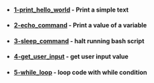 - #### [1-print_hello_world](https://github.com/G4NST3/Bash_Script/blob/main/bash_scripts/1-print_hello_world.sh) - Print a simple text
- #### [2-echo_command](https://github.com/G4NST3/Bash_Script/blob/main/bash_scripts/2-echo_command.sh) - Print a value of a variable
- #### [3-sleep_command](https://github.com/G4NST3/Bash_Script/blob/main/bash_scripts/3-sleep_command.sh) - halt running bash script
- #### [4-get_user_input](https://github.com/G4NST3/Bash_Script/blob/main/bash_scripts/4-get_user_input.sh) - get user input value
- #### [5-while_loop](https://github.com/G4NST3/Bash_Script/blob/main/bash_scripts/5-while_loop.sh) - loop code with while condition
